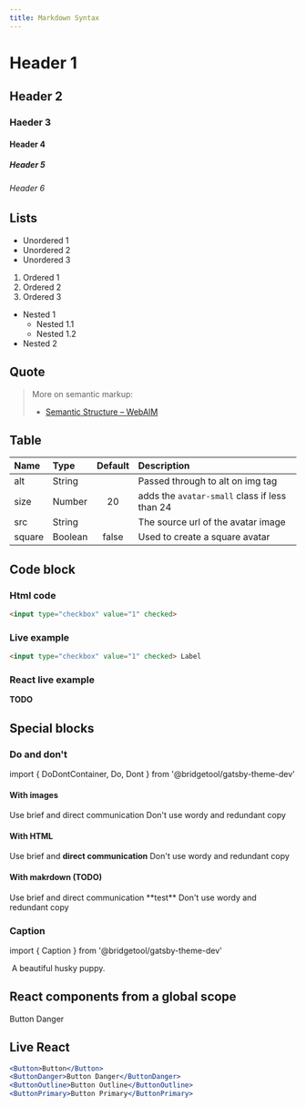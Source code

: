 ```yaml
---
title: Markdown Syntax
---
```


# Header 1
## Header 2
### Haeder 3
#### Header 4
##### Header 5
###### Header 6

## Lists

- Unordered 1
- Unordered 2
- Unordered 3

1. Ordered 1
1. Ordered 2
1. Ordered 3

- Nested 1
  - Nested 1.1
  - Nested 1.2
- Nested 2

## Quote

> More on semantic markup:
>
> - [Semantic Structure – WebAIM](http://webaim.org/techniques/semanticstructure/)

## Table

| Name | Type | Default | Description |
| :- | :- | :-: | :- |
| alt | String | | Passed through to alt on img tag |
| size | Number | 20 | adds the `avatar-small` class if less than 24 |
| src | String | | The source url of the avatar image |
| square | Boolean | false| Used to create a square avatar |

## Code block

### Html code
```html
<input type="checkbox" value="1" checked>
```

### Live example
```html live
<input type="checkbox" value="1" checked> Label
```

### React live example

**TODO**

## Special blocks

### Do and don't

import { DoDontContainer, Do, Dont } from '@bridgetool/gatsby-theme-dev'

#### With images
<DoDontContainer>
  <Do src="https://user-images.githubusercontent.com/586552/63106528-06de5100-bf51-11e9-8a5e-98583ed74874.png">
    Use brief and direct communication
  </Do>
  <Dont src="https://user-images.githubusercontent.com/586552/63106527-06de5100-bf51-11e9-858c-72de6a5c728a.png">
    Don't use wordy and redundant copy
  </Dont>
</DoDontContainer>

#### With HTML
<DoDontContainer>
  <Do>
    Use brief and <b>direct communication</b>
  </Do>
  <Dont>
    Don't use wordy and redundant copy
  </Dont>
</DoDontContainer>

#### With makrdown (TODO)
<DoDontContainer>
  <Do>
    Use brief and direct communication **test**
  </Do>
  <Dont>
    Don't use wordy and redundant copy
  </Dont>
</DoDontContainer>


### Caption

import { Caption } from '@bridgetool/gatsby-theme-dev'

<img alt="" src="https://s3.us-west-2.amazonaws.com/photos.puppyspot.com/breeds/245/card/500000291_medium.jpg" />
<Caption>A beautiful husky puppy.</Caption>

## React components from a global scope

<ButtonDanger>Button Danger</ButtonDanger>

## Live React

```jsx live
<Button>Button</Button>
<ButtonDanger>Button Danger</ButtonDanger>
<ButtonOutline>Button Outline</ButtonOutline>
<ButtonPrimary>Button Primary</ButtonPrimary>
```
